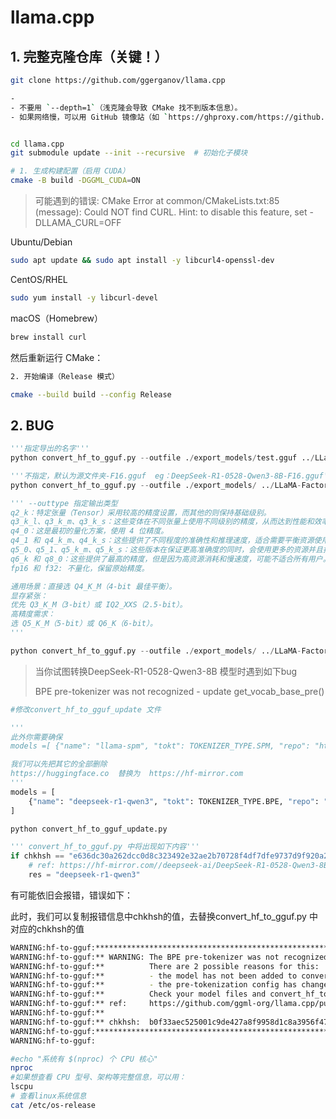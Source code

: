 # llama.cpp

## **1. 完整克隆仓库（关键！）**

```bash
git clone https://github.com/ggerganov/llama.cpp

- 
- 不要用 `--depth=1`（浅克隆会导致 CMake 找不到版本信息）。
- 如果网络慢，可以用 GitHub 镜像站（如 `https://ghproxy.com/https://github.com/...`）


cd llama.cpp
git submodule update --init --recursive  # 初始化子模块

# 1. 生成构建配置（启用 CUDA）
cmake -B build -DGGML_CUDA=ON
```



>可能遇到的错误:
>CMake Error at common/CMakeLists.txt:85 (message):
>Could NOT find CURL.  Hint: to disable this feature, set -DLLAMA_CURL=OFF

Ubuntu/Debian

```bash
sudo apt update && sudo apt install -y libcurl4-openssl-dev
```

CentOS/RHEL

```bash
sudo yum install -y libcurl-devel
```

macOS（Homebrew）

```bash
brew install curl
```

然后重新运行 CMake：

```bash
2. 开始编译（Release 模式）

cmake --build build --config Release
```



## 2. BUG

```python
'''指定导出的名字'''
python convert_hf_to_gguf.py --outfile ./export_models/test.gguf ../LLaMA-Factory-main/models/DeepSeek-R1-0528-Qwen3-8B/

'''不指定，默认为源文件夹-F16.gguf  eg：DeepSeek-R1-0528-Qwen3-8B-F16.gguf'''
python convert_hf_to_gguf.py --outfile ./export_models/ ../LLaMA-Factory-main/models/DeepSeek-R1-0528-Qwen3-8B/

''' --outtype 指定输出类型
q2_k：特定张量（Tensor）采用较高的精度设置，而其他的则保持基础级别。
q3_k_l、q3_k_m、q3_k_s：这些变体在不同张量上使用不同级别的精度，从而达到性能和效率的平衡。
q4_0：这是最初的量化方案，使用 4 位精度。
q4_1 和 q4_k_m、q4_k_s：这些提供了不同程度的准确性和推理速度，适合需要平衡资源使用的场景。
q5_0、q5_1、q5_k_m、q5_k_s：这些版本在保证更高准确度的同时，会使用更多的资源并且推理速度较慢。
q6_k 和 q8_0：这些提供了最高的精度，但是因为高资源消耗和慢速度，可能不适合所有用户。
fp16 和 f32: 不量化，保留原始精度。

通用场景：直接选 Q4_K_M（4-bit 最佳平衡）。
显存紧张：
优先 Q3_K_M（3-bit）或 IQ2_XXS（2.5-bit）。
高精度需求：
选 Q5_K_M（5-bit）或 Q6_K（6-bit）。
'''

python convert_hf_to_gguf.py --outfile ./export_models/ ../LLaMA-Factory-main/models/DeepSeek-R1-0528-Qwen3-8B/  --outtype q8_0


```

>当你试图转换DeepSeek-R1-0528-Qwen3-8B 模型时遇到如下bug
>
>BPE pre-tokenizer was not recognized - update get_vocab_base_pre()

```python
#修改convert_hf_to_gguf_update 文件

'''
此外你需要确保
models =[ {"name": "llama-spm", "tokt": TOKENIZER_TYPE.SPM, "repo": "https://huggingface.co/meta-llama/Llama-2-7b-hf", }...]里面对应的huggingface模型你有权限下载，否则convert_hf_to_gguf_update.py会运行失败，如果模型拥有者不同意你的申请，可以先删除掉再运行convert_hf_to_gguf_update.py

我们可以先把其它的全部删除
https://huggingface.co  替换为  https://hf-mirror.com
'''
models = [
    {"name": "deepseek-r1-qwen3", "tokt": TOKENIZER_TYPE.BPE, "repo": "https://huggingface.co/deepseek-ai/DeepSeek-R1-0528-Qwen3-8B", },
]
```

```bash
python convert_hf_to_gguf_update.py
```

```python
''' convert_hf_to_gguf.py 中将出现如下内容'''
if chkhsh == "e636dc30a262dcc0d8c323492e32ae2b70728f4df7dfe9737d9f920a282b8aea":
    # ref: https://hf-mirror.com//deepseek-ai/DeepSeek-R1-0528-Qwen3-8B
    res = "deepseek-r1-qwen3"
```

有可能依旧会报错，错误如下：

此时，我们可以复制报错信息中chkhsh的值，去替换convert_hf_to_gguf.py 中对应的chkhsh的值

```bash
WARNING:hf-to-gguf:**************************************************************************************
WARNING:hf-to-gguf:** WARNING: The BPE pre-tokenizer was not recognized!
WARNING:hf-to-gguf:**          There are 2 possible reasons for this:
WARNING:hf-to-gguf:**          - the model has not been added to convert_hf_to_gguf_update.py yet
WARNING:hf-to-gguf:**          - the pre-tokenization config has changed upstream
WARNING:hf-to-gguf:**          Check your model files and convert_hf_to_gguf_update.py and update them accordingly.
WARNING:hf-to-gguf:** ref:     https://github.com/ggml-org/llama.cpp/pull/6920
WARNING:hf-to-gguf:**
WARNING:hf-to-gguf:** chkhsh:  b0f33aec525001c9de427a8f9958d1c8a3956f476bec64403680521281c032e2
WARNING:hf-to-gguf:**************************************************************************************
WARNING:hf-to-gguf:
```



```zsh
#echo "系统有 $(nproc) 个 CPU 核心"
nproc
#如果想查看 CPU 型号、架构等完整信息，可以用：
lscpu
# 查看linux系统信息
cat /etc/os-release
```

